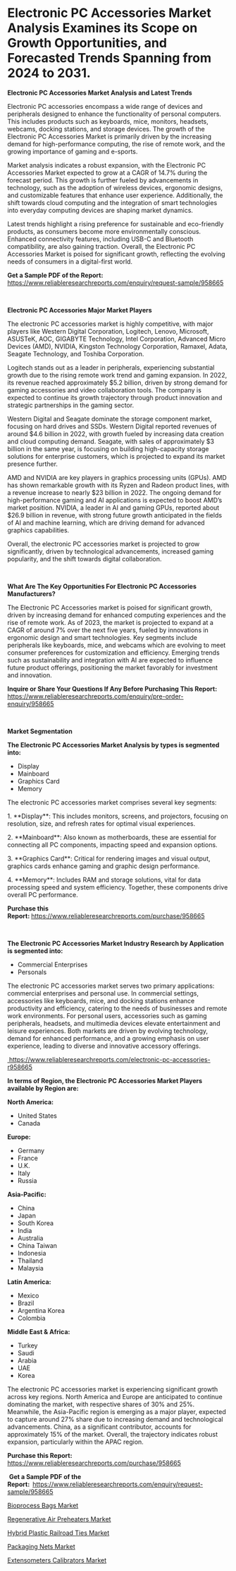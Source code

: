 <p><h1>Electronic PC Accessories Market Analysis Examines its Scope on Growth Opportunities, and Forecasted Trends Spanning from 2024 to 2031.</h1></p><p><strong>Electronic PC Accessories Market Analysis and Latest Trends</strong></p>
<p><p>Electronic PC accessories encompass a wide range of devices and peripherals designed to enhance the functionality of personal computers. This includes products such as keyboards, mice, monitors, headsets, webcams, docking stations, and storage devices. The growth of the Electronic PC Accessories Market is primarily driven by the increasing demand for high-performance computing, the rise of remote work, and the growing importance of gaming and e-sports. </p><p>Market analysis indicates a robust expansion, with the Electronic PC Accessories Market expected to grow at a CAGR of 14.7% during the forecast period. This growth is further fueled by advancements in technology, such as the adoption of wireless devices, ergonomic designs, and customizable features that enhance user experience. Additionally, the shift towards cloud computing and the integration of smart technologies into everyday computing devices are shaping market dynamics. </p><p>Latest trends highlight a rising preference for sustainable and eco-friendly products, as consumers become more environmentally conscious. Enhanced connectivity features, including USB-C and Bluetooth compatibility, are also gaining traction. Overall, the Electronic PC Accessories Market is poised for significant growth, reflecting the evolving needs of consumers in a digital-first world.</p></p>
<p><strong>Get a Sample PDF of the Report:&nbsp;</strong> <a href="https://www.reliableresearchreports.com/enquiry/request-sample/958665?utm_campaign=11&utm_medium=2&utm_source=Github&utm_content=ia&utm_term=03122024&utm_id=electronic-pc-accessories">https://www.reliableresearchreports.com/enquiry/request-sample/958665</a></p>
<p>&nbsp;</p>
<p><strong>Electronic PC Accessories Major Market Players</strong></p>
<p><p>The electronic PC accessories market is highly competitive, with major players like Western Digital Corporation, Logitech, Lenovo, Microsoft, ASUSTeK, AOC, GIGABYTE Technology, Intel Corporation, Advanced Micro Devices (AMD), NVIDIA, Kingston Technology Corporation, Ramaxel, Adata, Seagate Technology, and Toshiba Corporation. </p><p>Logitech stands out as a leader in peripherals, experiencing substantial growth due to the rising remote work trend and gaming expansion. In 2022, its revenue reached approximately $5.2 billion, driven by strong demand for gaming accessories and video collaboration tools. The company is expected to continue its growth trajectory through product innovation and strategic partnerships in the gaming sector.</p><p>Western Digital and Seagate dominate the storage component market, focusing on hard drives and SSDs. Western Digital reported revenues of around $4.6 billion in 2022, with growth fueled by increasing data creation and cloud computing demand. Seagate, with sales of approximately $3 billion in the same year, is focusing on building high-capacity storage solutions for enterprise customers, which is projected to expand its market presence further.</p><p>AMD and NVIDIA are key players in graphics processing units (GPUs). AMD has shown remarkable growth with its Ryzen and Radeon product lines, with a revenue increase to nearly $23 billion in 2022. The ongoing demand for high-performance gaming and AI applications is expected to boost AMD’s market position. NVIDIA, a leader in AI and gaming GPUs, reported about $26.9 billion in revenue, with strong future growth anticipated in the fields of AI and machine learning, which are driving demand for advanced graphics capabilities.</p><p>Overall, the electronic PC accessories market is projected to grow significantly, driven by technological advancements, increased gaming popularity, and the shift towards digital collaboration.</p></p>
<p>&nbsp;</p>
<p><strong>What Are The Key Opportunities For Electronic PC Accessories Manufacturers?</strong></p>
<p><p>The Electronic PC Accessories market is poised for significant growth, driven by increasing demand for enhanced computing experiences and the rise of remote work. As of 2023, the market is projected to expand at a CAGR of around 7% over the next five years, fueled by innovations in ergonomic design and smart technologies. Key segments include peripherals like keyboards, mice, and webcams which are evolving to meet consumer preferences for customization and efficiency. Emerging trends such as sustainability and integration with AI are expected to influence future product offerings, positioning the market favorably for investment and innovation.</p></p>
<p><strong>Inquire or Share Your Questions If Any Before Purchasing This Report:</strong> <a href="https://www.reliableresearchreports.com/enquiry/pre-order-enquiry/958665?utm_campaign=11&utm_medium=2&utm_source=Github&utm_content=ia&utm_term=03122024&utm_id=electronic-pc-accessories">https://www.reliableresearchreports.com/enquiry/pre-order-enquiry/958665</a></p>
<p>&nbsp;</p>
<p><strong>Market Segmentation</strong></p>
<p><strong>The Electronic PC Accessories Market Analysis by types is segmented into:</strong></p>
<p><ul><li>Display</li><li>Mainboard</li><li>Graphics Card</li><li>Memory</li></ul></p>
<p><p>The electronic PC accessories market comprises several key segments: </p><p>1. **Display**: This includes monitors, screens, and projectors, focusing on resolution, size, and refresh rates for optimal visual experiences. </p><p>2. **Mainboard**: Also known as motherboards, these are essential for connecting all PC components, impacting speed and expansion options.</p><p>3. **Graphics Card**: Critical for rendering images and visual output, graphics cards enhance gaming and graphic design performance.</p><p>4. **Memory**: Includes RAM and storage solutions, vital for data processing speed and system efficiency. Together, these components drive overall PC performance.</p></p>
<p><strong>Purchase this Report:&nbsp;</strong><a href="https://www.reliableresearchreports.com/purchase/958665?utm_campaign=11&utm_medium=2&utm_source=Github&utm_content=ia&utm_term=03122024&utm_id=electronic-pc-accessories">https://www.reliableresearchreports.com/purchase/958665</a></p>
<p>&nbsp;</p>
<p><strong>The Electronic PC Accessories Market Industry Research by Application is segmented into:</strong></p>
<p><ul><li>Commercial Enterprises</li><li>Personals</li></ul></p>
<p><p>The electronic PC accessories market serves two primary applications: commercial enterprises and personal use. In commercial settings, accessories like keyboards, mice, and docking stations enhance productivity and efficiency, catering to the needs of businesses and remote work environments. For personal users, accessories such as gaming peripherals, headsets, and multimedia devices elevate entertainment and leisure experiences. Both markets are driven by evolving technology, demand for enhanced performance, and a growing emphasis on user experience, leading to diverse and innovative accessory offerings.</p></p>
<p><a href="https://www.reliableresearchreports.com/electronic-pc-accessories-r958665?utm_campaign=11&utm_medium=2&utm_source=Github&utm_content=ia&utm_term=03122024&utm_id=electronic-pc-accessories">&nbsp;https://www.reliableresearchreports.com/electronic-pc-accessories-r958665</a></p>
<p><strong>In terms of Region, the Electronic PC Accessories Market Players available by Region are:</strong></p>
<p>
    <p> <strong> North America: </strong>
        <ul>
            <li>United States</li>
            <li>Canada</li>
        </ul>
        </p> 
    <p> <strong> Europe: </strong>
        <ul>
            <li>Germany</li>
            <li>France</li>
            <li>U.K.</li>
            <li>Italy</li>
            <li>Russia</li>
        </ul>
        </p> 
    <p> <strong> Asia-Pacific: </strong>
        <ul>
            <li>China</li>
            <li>Japan</li>
            <li>South Korea</li>
            <li>India</li>
            <li>Australia</li>
            <li>China Taiwan</li>
            <li>Indonesia</li>
            <li>Thailand</li>
            <li>Malaysia</li>
        </ul>
        </p> 
    <p> <strong> Latin America: </strong>
        <ul>
            <li>Mexico</li>
            <li>Brazil</li>
            <li>Argentina Korea</li>
            <li>Colombia</li>
        </ul>
        </p> 
    <p> <strong> Middle East & Africa: </strong>
        <ul>
            <li>Turkey</li>
            <li>Saudi</li>
            <li>Arabia</li>
            <li>UAE</li>
            <li>Korea</li>
        </ul>
    </p>
    </p>
<p><p>The electronic PC accessories market is experiencing significant growth across key regions. North America and Europe are anticipated to continue dominating the market, with respective shares of 30% and 25%. Meanwhile, the Asia-Pacific region is emerging as a major player, expected to capture around 27% share due to increasing demand and technological advancements. China, as a significant contributor, accounts for approximately 15% of the market. Overall, the trajectory indicates robust expansion, particularly within the APAC region.</p></p>
<p><strong>Purchase this Report: </strong><a href="https://www.reliableresearchreports.com/purchase/958665?utm_campaign=11&utm_medium=2&utm_source=Github&utm_content=ia&utm_term=03122024&utm_id=electronic-pc-accessories">https://www.reliableresearchreports.com/purchase/958665</a></p>
<p>&nbsp;<strong>Get a Sample PDF of the Report:&nbsp;&nbsp;</strong><a href="https://www.reliableresearchreports.com/enquiry/request-sample/958665?utm_campaign=11&utm_medium=2&utm_source=Github&utm_content=ia&utm_term=03122024&utm_id=electronic-pc-accessories">https://www.reliableresearchreports.com/enquiry/request-sample/958665</a></p>
<p><strong></strong></p>
<p><p><a href="https://www.linkedin.com/pulse/comprehensive-bioprocess-bags-market-report-projected-cagr-bbvre?utm_campaign=11&utm_medium=2&utm_source=Github&utm_content=ia&utm_term=03122024&utm_id=electronic-pc-accessories">Bioprocess Bags Market</a></p><p><a href="https://issuu.com/reportprime-2/docs/regenerative-air-preheaters-market-size-2030.pptx?utm_campaign=11&utm_medium=2&utm_source=Github&utm_content=ia&utm_term=03122024&utm_id=electronic-pc-accessories">Regenerative Air Preheaters Market</a></p><p><a href="https://github.com/ChiragRp1/Market-Research-Report-List-6/blob/main/hybrid-plastic-railroad-ties-market.md?utm_campaign=11&utm_medium=2&utm_source=Github&utm_content=ia&utm_term=03122024&utm_id=electronic-pc-accessories">Hybrid Plastic Railroad Ties Market</a></p><p><a href="https://www.linkedin.com/pulse/comprehensive-overview-packaging-nets-market-insights-growth-mu2be?utm_campaign=11&utm_medium=2&utm_source=Github&utm_content=ia&utm_term=03122024&utm_id=electronic-pc-accessories">Packaging Nets Market</a></p><p><a href="https://issuu.com/reportprime-2/docs/extensometers-calibrators-market-size-2030.pptx?utm_campaign=11&utm_medium=2&utm_source=Github&utm_content=ia&utm_term=03122024&utm_id=electronic-pc-accessories">Extensometers Calibrators Market</a></p></p>